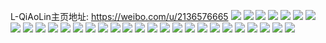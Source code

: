 L-QiAoLin主页地址: https://weibo.com/u/2136576665 
![](https://wx4.sinaimg.cn/mw2000/7f599299ly1h8xascwr5lj227134bu0z.jpg) 
![](https://wx4.sinaimg.cn/mw2000/7f599299ly1h8alsrik4lj21o02807wh.jpg) 
![](https://wx4.sinaimg.cn/mw2000/7f599299ly1h8alswb574j21o0280b29.jpg) 
![](https://wx4.sinaimg.cn/mw2000/7f599299ly1h69yrtyp0xj23402c0kjm.jpg) 
![](https://wx4.sinaimg.cn/mw2000/7f599299ly1h69yrv23i3j235s2dc1ky.jpg) 
![](https://wx4.sinaimg.cn/mw2000/7f599299ly1h69yrxcqyij23402c0kjn.jpg) 
![](https://wx4.sinaimg.cn/mw2000/7f599299ly1h4v1wgj7vcj20u40u0wke.jpg) 
![](https://wx4.sinaimg.cn/mw2000/7f599299ly1h4v1wh49edj20u40u0ae8.jpg) 
![](https://wx4.sinaimg.cn/mw2000/7f599299ly1h4v1wfq7a0j20u40u0wl0.jpg) 
![](https://wx4.sinaimg.cn/mw2000/7f599299ly1h4fi78ub4fj235s23thdv.jpg) 
![](https://wx4.sinaimg.cn/mw2000/7f599299ly1h2ezw1bv5ij21400u0n5z.jpg) 
![](https://wx4.sinaimg.cn/mw2000/7f599299ly1h2ama124xwj21400u0wle.jpg) 
![](https://wx4.sinaimg.cn/mw2000/7f599299ly1h0bromp7j0j20u0140anu.jpg) 
![](https://wx4.sinaimg.cn/mw2000/7f599299ly1gwdrp7qge1j228027hqv5.jpg) 
![](https://wx4.sinaimg.cn/mw2000/7f599299ly1gvuuyly4zfj2340340hdw.jpg) 
![](https://wx4.sinaimg.cn/mw2000/002kARbXly1gvcossb6b1j613r0tvgt702.jpg) 
![](https://wx4.sinaimg.cn/mw2000/002kARbXly1guqeaer2p7j6280280e8102.jpg) 
![](https://wx4.sinaimg.cn/mw2000/002kARbXly1gued6yvlcgj62c1340qv502.jpg) 
![](https://wx4.sinaimg.cn/mw2000/7f599299ly1gu5xvfustqj21o0280avg.jpg) 
![](https://wx4.sinaimg.cn/mw2000/7f599299ly1gtr8sdg7z3j22802804qp.jpg) 
![](https://wx4.sinaimg.cn/mw2000/7f599299ly1gtkl23gqduj20u00u0adz.jpg) 
![](https://wx4.sinaimg.cn/mw2000/7f599299ly1gthl13ya1qj23402c0b29.jpg) 
![](https://wx4.sinaimg.cn/mw2000/7f599299ly1gtgbf3ofaqj20u0140jy8.jpg) 
![](https://wx4.sinaimg.cn/mw2000/7f599299ly1gtg1eu89t4j22c0340x6q.jpg) 
![](https://wx4.sinaimg.cn/mw2000/7f599299ly1gt8z195dvxj23403407wh.jpg) 
![](https://wx4.sinaimg.cn/mw2000/7f599299ly1gse2cgj1ltj20q00yoq5u.jpg) 
![](https://wx4.sinaimg.cn/mw2000/7f599299ly1gs418bms0tj22ap2c0hdx.jpg) 
![](https://wx4.sinaimg.cn/mw2000/7f599299ly1gr59qdla1tj21400u0gu4.jpg) 
![](https://wx4.sinaimg.cn/mw2000/7f599299ly1gr43eksnq1j20u00u0n49.jpg) 
![](https://wx4.sinaimg.cn/mw2000/7f599299ly1gqr626mv1bj23402c0b29.jpg) 
